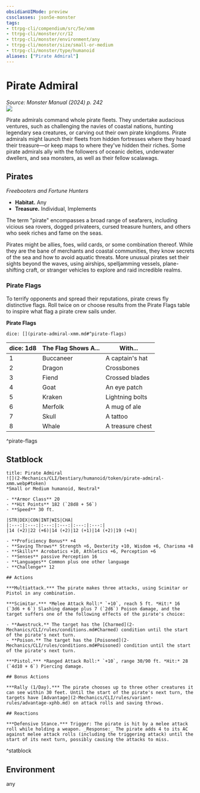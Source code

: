 ```yaml
---
obsidianUIMode: preview
cssclasses: json5e-monster
tags:
- ttrpg-cli/compendium/src/5e/xmm
- ttrpg-cli/monster/cr/12
- ttrpg-cli/monster/environment/any
- ttrpg-cli/monster/size/small-or-medium
- ttrpg-cli/monster/type/humanoid
aliases: ["Pirate Admiral"]
---
```

# Pirate Admiral
*Source: Monster Manual (2024) p. 242*  
![](2-Mechanics/CLI/bestiary/humanoid/img/pirates.webp#right)

Pirate admirals command whole pirate fleets. They undertake audacious ventures, such as challenging the navies of coastal nations, hunting legendary sea creatures, or carving out their own pirate kingdoms. Pirate admirals might launch their fleets from hidden fortresses where they hoard their treasure—or keep maps to where they've hidden their riches. Some pirate admirals ally with the followers of oceanic deities, underwater dwellers, and sea monsters, as well as their fellow scalawags.

## Pirates

*Freebooters and Fortune Hunters*

- **Habitat.** Any  
- **Treasure.** Individual, Implements  

The term "pirate" encompasses a broad range of seafarers, including vicious sea rovers, dogged privateers, cursed treasure hunters, and others who seek riches and fame on the seas.

Pirates might be allies, foes, wild cards, or some combination thereof. While they are the bane of merchants and coastal communities, they know secrets of the sea and how to avoid aquatic threats. More unusual pirates set their sights beyond the waves, using airships, spelljamming vessels, plane-shifting craft, or stranger vehicles to explore and raid incredible realms.

### Pirate Flags

To terrify opponents and spread their reputations, pirate crews fly distinctive flags. Roll twice on or choose results from the Pirate Flags table to inspire what flag a pirate crew sails under.

**Pirate Flags**

`dice: [](pirate-admiral-xmm.md#^pirate-flags)`

| dice: 1d8 | The Flag Shows A... | With... |
|-----------|---------------------|---------|
| 1 | Buccaneer | A captain's hat |
| 2 | Dragon | Crossbones |
| 3 | Fiend | Crossed blades |
| 4 | Goat | An eye patch |
| 5 | Kraken | Lightning bolts |
| 6 | Merfolk | A mug of ale |
| 7 | Skull | A tattoo |
| 8 | Whale | A treasure chest |
^pirate-flags

## Statblock

```ad-statblock
title: Pirate Admiral
![](2-Mechanics/CLI/bestiary/humanoid/token/pirate-admiral-xmm.webp#token)
*Small or Medium humanoid, Neutral*

- **Armor Class** 20 
- **Hit Points** 182 (`28d8 + 56`) 
- **Speed** 30 ft.

|STR|DEX|CON|INT|WIS|CHA|
|:---:|:---:|:---:|:---:|:---:|:---:|
|14 (+2)|22 (+6)|14 (+2)|12 (+1)|14 (+2)|19 (+4)|

- **Proficiency Bonus** +4
- **Saving Throws** Strength +6, Dexterity +10, Wisdom +6, Charisma +8
- **Skills** Acrobatics +10, Athletics +6, Perception +6
- **Senses** passive Perception 16
- **Languages** Common plus one other language
- **Challenge** 12

## Actions

***Multiattack.*** The pirate makes three attacks, using Scimitar or Pistol in any combination.

***Scimitar.*** *Melee Attack Roll:* `+10`, reach 5 ft. *Hit:* 16 (`3d6 + 6`) Slashing damage plus 7 (`2d6`) Poison damage, and the target suffers one of the following effects of the pirate's choice:

- **Awestruck.** The target has the [Charmed](2-Mechanics/CLI/rules/conditions.md#Charmed) condition until the start of the pirate's next turn.  
- **Poison.** The target has the [Poisoned](2-Mechanics/CLI/rules/conditions.md#Poisoned) condition until the start of the pirate's next turn.  

***Pistol.*** *Ranged Attack Roll:* `+10`, range 30/90 ft. *Hit:* 28 (`4d10 + 6`) Piercing damage.

## Bonus Actions

***Rally (1/Day).*** The pirate chooses up to three other creatures it can see within 30 feet. Until the start of the pirate's next turn, the targets have [Advantage](2-Mechanics/CLI/rules/variant-rules/advantage-xphb.md) on attack rolls and saving throws.

## Reactions

***Defensive Stance.*** Trigger: The pirate is hit by a melee attack roll while holding a weapon. _Response:_ The pirate adds 4 to its AC against melee attack rolls (including the triggering attack) until the start of its next turn, possibly causing the attacks to miss.
```
^statblock

## Environment

any
